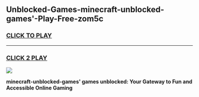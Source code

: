 
## Unblocked-Games-minecraft-unblocked-games'-Play-Free-zom5c
<h3>
<a href="https://premium76.site?title=minecraft-unblocked-games'&ref=21A">CLICK TO PLAY</a></h3>
<hr>

<h3>
<a href="https://premium76.site?title=minecraft-unblocked-games'&ref=21A">CLICK 2 PLAY</a>
  
</h3>

<a href="https://premium76.site?title=minecraft-unblocked-games'&ref=21A"><img src="https://clearcache.store/games.png"></a>


**minecraft-unblocked-games' games unblocked: Your Gateway to Fun and Accessible Online Gaming**
